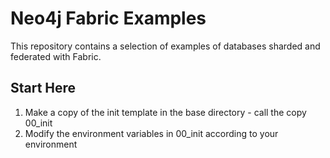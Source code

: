 # Neo4j Fabric Examples

This repository contains a selection of examples of databases sharded and federated with Fabric.

## Start Here

1. Make a copy of the init template in the base directory - call the copy 00_init
2. Modify the environment variables in 00_init according to your environment

